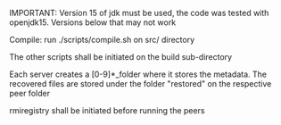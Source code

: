 IMPORTANT: Version 15 of jdk must be used, the code was tested with openjdk15.
Versions below that may not work

Compile: run ./scripts/compile.sh on src/ directory

The other scripts shall be initiated on the build sub-directory

Each server creates a [0-9]*_folder where it stores the metadata. 
The recovered files are stored under the folder "restored" on the respective peer folder

rmiregistry shall be initiated before running the peers

